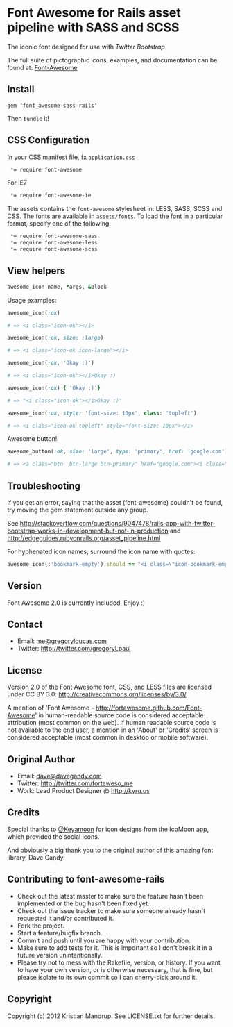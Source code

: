# Font Awesome for Rails asset pipeline with SASS and SCSS

The iconic font designed for use with _Twitter Bootstrap_

The full suite of pictographic icons, examples, and documentation can be found at:
[Font-Awesome](http://gregoryloucas.github.com/Font-Awesome-More/)

## Install

`gem 'font_awesome-sass-rails'`

Then `bundle` it!

## CSS Configuration

In your CSS manifest file, fx `application.css`

```css
 *= require font-awesome
```

For IE7

```css
 *= require font-awesome-ie
```

The assets contains the `font-awesome` stylesheet in: LESS, SASS, SCSS and CSS.
The fonts are available in `assets/fonts`. To load the font in a particular format, specify one of the following:

```css
 *= require font-awesome-sass
 *= require font-awesome-less
 *= require font-awesome-scss
```

## View helpers

```ruby
awesome_icon name, *args, &block
```

Usage examples:

```ruby
awesome_icon(:ok)

# => <i class="icon-ok"></i>

awesome_icon(:ok, size: :large)

# => <i class="icon-ok icon-large"></i>

awesome_icon(:ok, 'Okay :)')

# => <i class="icon-ok"></i>Okay :)

awesome_icon(:ok) { 'Okay :)'}

# => "<i class="icon-ok"></i>Okay :)"

awesome_icon(:ok, style: 'font-size: 10px', class: 'topleft')

# => <i class="icon-ok topleft" style="font-size: 10px"></i>
```

Awesome button!

```ruby
awesome_button(:ok, size: 'large', type: 'primary', href: 'google.com') {'Okay :)'}

# => <a class="btn  btn-large btn-primary" href="google.com"><i class="icon-ok icon-large"></i>Okay :)</a>
```
## Troubleshooting

If you get an error, saying that the asset (font-awesome) couldn't be found, try moving the gem statement outside any group.

See http://stackoverflow.com/questions/9047478/rails-app-with-twitter-bootstrap-works-in-development-but-not-in-production and http://edgeguides.rubyonrails.org/asset_pipeline.html

For hyphenated icon names, surround the icon name with quotes:

```ruby
awesome_icon(:'bookmark-empty').should == "<i class=\"icon-bookmark-empty\"></i>"
```

## Version

Font Awesome 2.0 is currently included. Enjoy :)

## Contact
- Email: me@gregoryloucas.com
- Twitter: http://twitter.com/gregoryLpaul

## License

Version 2.0 of the Font Awesome font, CSS, and LESS files are licensed under CC BY 3.0:
http://creativecommons.org/licenses/by/3.0/

A mention of 'Font Awesome - http://fortawesome.github.com/Font-Awesome'
in human-readable source code is considered acceptable attribution (most common on the
web). If human readable source code is not available to the end user, a mention in an 'About' or 'Credits' screen is considered acceptable (most common in desktop or mobile software).

## Original Author
- Email: dave@davegandy.com
- Twitter: http://twitter.com/fortaweso_me
- Work: Lead Product Designer @ http://kyru.us

## Credits
Special thanks to [@Keyamoon](http://twitter.com/keyamoon/) for icon designs from the IcoMoon app, which provided the social icons.

And obviously a big thank you to the original author of this amazing font library, Dave Gandy.

## Contributing to font-awesome-rails
 
* Check out the latest master to make sure the feature hasn't been implemented or the bug hasn't been fixed yet.
* Check out the issue tracker to make sure someone already hasn't requested it and/or contributed it.
* Fork the project.
* Start a feature/bugfix branch.
* Commit and push until you are happy with your contribution.
* Make sure to add tests for it. This is important so I don't break it in a future version unintentionally.
* Please try not to mess with the Rakefile, version, or history. If you want to have your own version, or is otherwise necessary, that is fine, but please isolate to its own commit so I can cherry-pick around it.

## Copyright

Copyright (c) 2012 Kristian Mandrup. See LICENSE.txt for
further details.

